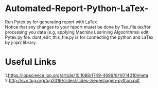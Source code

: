 # Automated-Report-Python-LaTex-
Run Pytex.py for generating report with LaTex\
Notice that any changes to your report muset be done by Tex_file.tex/for processing you data (e.g, applying Machine Learining Algoorithms) edit Pytex.py file. dont_edit_this_file.py is for connecting the python and LaTex by jinja2 library.



# Useful Links
1.https://iopscience.iop.org/article/10.1088/1749-4699/8/1/014010/meta
2.http://svn.tug.org/tug2019/slides/slides-ziegenhagen-python.pdf

